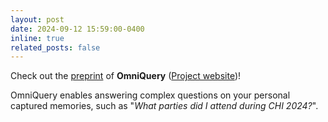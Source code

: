 ```yaml
---
layout: post
date: 2024-09-12 15:59:00-0400
inline: true
related_posts: false
---
```


Check out the [preprint](https://arxiv.org/abs/2409.08250) of **OmniQuery** ([Project website](https://jiahaoli.net/omniquery/))!

OmniQuery enables answering complex questions on your personal captured memories, such as "_What parties did I attend during CHI 2024?_".